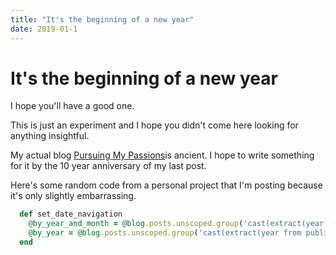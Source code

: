 ```yaml
---
title: "It's the beginning of a new year"
date: 2019-01-1
---
```


# It's the beginning of a new year

I hope you'll have a good one.

This is just an experiment and I hope you didn't come here looking for anything insightful.

My actual blog [Pursuing My Passions](https://blog.jagaimo.com)is ancient. I hope to write something for it by the 10 year anniversary of my last post.

Here's some random code from a personal project that I'm posting because it's only slightly embarrassing.

```ruby
  def set_date_navigation
    @by_year_and_month = @blog.posts.unscoped.group('cast(extract(year from publish_at) as integer)').group('cast(extract(month from publish_at) as integer)').order('cast(extract(year from publish_at) as integer)').order('cast(extract(month from publish_at) as integer)').count
    @by_year = @blog.posts.unscoped.group('cast(extract(year from publish_at) as integer)').order('cast(extract(year from publish_at) as integer)').count
  end
```
